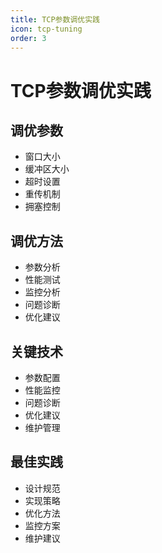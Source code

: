 ```yaml
---
title: TCP参数调优实践
icon: tcp-tuning
order: 3
---
```


# TCP参数调优实践

## 调优参数
- 窗口大小
- 缓冲区大小
- 超时设置
- 重传机制
- 拥塞控制

## 调优方法
- 参数分析
- 性能测试
- 监控分析
- 问题诊断
- 优化建议

## 关键技术
- 参数配置
- 性能监控
- 问题诊断
- 优化建议
- 维护管理

## 最佳实践
- 设计规范
- 实现策略
- 优化方法
- 监控方案
- 维护建议
